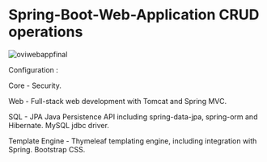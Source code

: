 # Spring-Boot-Web-Application CRUD operations

![oviwebappfinal](https://cloud.githubusercontent.com/assets/22049583/21677137/6901c456-d341-11e6-8ec2-1131011df91f.jpg)


Configuration :

Core - Security.

Web - Full-stack web development with Tomcat and Spring MVC.

SQL - JPA Java Persistence API including spring-data-jpa, spring-orm and Hibernate.
MySQL jdbc driver.

Template Engine - Thymeleaf templating engine, including integration with Spring.
Bootstrap CSS.

